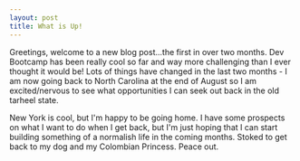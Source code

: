 ```yaml
---
layout: post
title: What is Up!
---
```


Greetings, welcome to a new blog post...the first in over two months.  Dev Bootcamp has been really cool so far and way more challenging than I ever thought it would be!  Lots of things have changed in the last two months - I am now going back to North Carolina at the end of August so I am excited/nervous to see what opportunities I can seek out back in the old tarheel state.

New York is cool, but I'm happy to be going home.  I have some prospects on what I want to do when I get back, but I'm just hoping that I can start building something of a normalish life in the coming months.  Stoked to get back to my dog and my Colombian Princess.  Peace out.